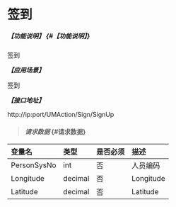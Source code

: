 # 签到

##### _【功能说明】_ {#【功能说明】}

签到

_**【应用场景】**_

签到

_**【接口地址】**_

http://ip:port/UMAction/Sign/SignUp

> #### _请求数据_ {#请求数据}

| 变量名 | 类型 | 是否必须 | 描述 |
| :--- | :--- | :--- | :--- |
| PersonSysNo | int | 否 | 人员编码 |
| Longitude| decimal| 否 | Longitude |
| Latitude| decimal| 否 | Latitude |





